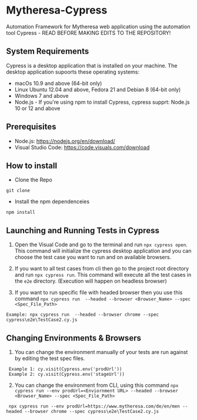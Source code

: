 # **Mytheresa-Cypress**

Automation Framework for Mytheresa web application using the automation tool Cypress - READ BEFORE MAKING EDITS TO THE REPOSITORY!

## System Requirements

Cypress is a desktop application that is installed on your machine. The desktop application supoorts these operating systems:

- macOs 10.9 and above (64-bit only)
- Linux Ubuntu 12.04 and above, Fedora 21 and Debian 8 (64-bit only)
- Windows 7 and above
- Node.js - If you're using npm to install Cypress, cypress supprt: Node.js 10 or 12 and above

## Prerequisites

- Node.js: https://nodejs.org/en/download/
- Visual Studio Code: https://code.visuals.com/download

## How to install

- Clone the Repo
 ```
 git clone 
 ```
- Install the npm dependenceies
 ```
 npm install
 ```

## Launching and Running Tests in Cypress

1. Open the Visual Code and go to the terminal and run `npx cypress open`. This command will initialize the cypress desktop application and you can choose the test case you want to run and on available browsers.

2. If you want to all test cases from cli then go to the project root directory and run `npx cypress run`. This command will execute all the test cases in the `e2e` directory. (Execution will happen on headless browser)

3. If you want to run specific file with headed browser then you use this command `npx cypress run  --headed --browser <Browser_Name> --spec <Spec_File_Path>`

```
Example: npx cypress run  --headed --browser chrome --spec cypress\e2e\TestCase2.cy.js
```

## Changing Environments & Browsers

1. You can change the environment manually of your tests are run against by editing the test spec files. 
```
 Example 1: cy.visit(Cypress.env('prodUrl')) 
 Example 2: cy.visit(Cypress.env('stageUrl'))
```

2. You can change the environment from CLI, using this command `npx cypress run --env prodUrl=<Enviornment URL> --headed --browser <Browser_Name> --spec <Spec_File_Path>` 
```
 npx cypress run --env prodUrl=https://www.mytheresa.com/de/en/men --headed --browser chrome --spec cypress\e2e\TestCase2.cy.js
```